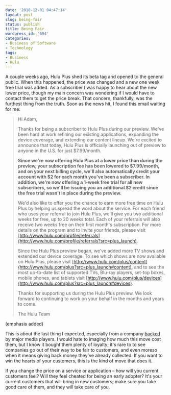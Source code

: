 ```yaml
---
date: '2010-12-01 04:47:14'
layout: post
slug: being-fair
status: publish
title: Being Fair
wordpress_id: '694'
categories:
- Business of Software
- Technology
tags:
- Business
- Hulu
---
```


A couple weeks ago, Hulu Plus shed its beta tag and opened to the general public. When this happened, the price was changed and a new one week free trial was added. As a subscriber I was happy to hear about the new lower price, though my main concern was wondering if I would have to contact them to get the price break. That concern, thankfully, was the furthest thing from the truth. Soon as the news hit, I found this email waiting for me:

> Hi Adam, 
> 
> Thanks for being a subscriber to Hulu Plus during our preview. We've been hard at work refining our existing applications, expanding the device coverage, and extending our content lineup. We're excited to announce that today, Hulu Plus is officially launching out of preview to anyone in the U.S. for just $7.99/month. 
> 
> **Since we're now offering Hulu Plus at a lower price than during the preview, your subscription fee has been lowered to $7.99/month, and on your next billing cycle, we'll also automatically credit your account with $2 for each month you've been a subscriber. In addition, we're now offering a 1-week free trial for all new subscribers, so we'll be issuing you an additional $2 credit since the free trial wasn't in place during the preview.**
> 
> We'd also like to offer you the chance to earn more free time on Hulu Plus by helping us spread the word about the service. For each friend who uses your referral to join Hulu Plus, we'll give you two additional weeks for free, up to 20 weeks total. Each of your referrals will also receive two weeks free on their first month's subscription. For more details on the program and to invite your friends, please visit [http://www.hulu.com/profile/referrals](http://www.hulu.com/profile/referrals?src=plus_launch). 
> 
> Since the Hulu Plus preview began, we've added more TV shows and extended our device coverage. To see which shows are now available on Hulu Plus, please visit [http://www.hulu.com/plus/content](http://www.hulu.com/plus?src=plus_launch#content), and to see the most up-to-date list of supported TVs, Blu-ray players, set-top boxes, mobile phones, and tablets visit [http://www.hulu.com/plus/devices](http://www.hulu.com/plus?src=plus_launch#devices). 
> 
> Thanks for supporting us during the Hulu Plus preview. We look forward to continuing to work on your behalf in the months and years to come. 
> 
> The Hulu Team

(emphasis added) 

This is about the last thing I expected, especially from a company [backed](http://en.wikipedia.org/wiki/Hulu#History) by major media players. I would hate to imaging how much this move cost them, but I know it bought them plenty of loyalty; it's rare to to see companies go out of their way to be fair to customers, and even moreso when it means giving back money they've already collected. If you want to win the hearts of your customers, this is the kind of move that does it. 

If you change the price on a service or application – how will you current customers feel? Will they feel cheated for being an early adopter? It's your current customers that will bring in new customers; make sure you take good care of them, and they will take care of you.

